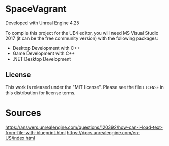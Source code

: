 # SpaceVagrant

Developed with Unreal Engine 4.25

To compile this project for the UE4 editor, you will need MS Visual Studio 2017 (it can be the free community version) with the following packages:
* Desktop Development with C++
* Game Development with C++
* .NET Desktop Development








## License

This work is released under the "MIT license".
Please see the file `LICENSE` in this distribution for
license terms.


# Sources
https://answers.unrealengine.com/questions/120392/how-can-i-load-text-from-file-with-blueprint.html
https://docs.unrealengine.com/en-US/index.html
